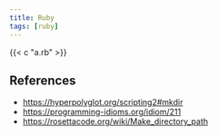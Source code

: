 ```yaml
---
title: Ruby
tags: [ruby]
---
```


{{< c "a.rb" >}}

## References

- <https://hyperpolyglot.org/scripting2#mkdir>
- <https://programming-idioms.org/idiom/211>
- <https://rosettacode.org/wiki/Make_directory_path>
